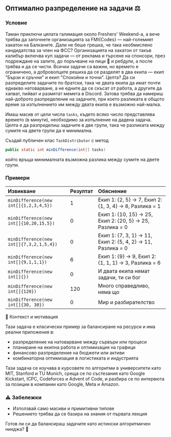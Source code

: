 ## Оптимално разпределение на задачи :balance_scale:

### Условие

Таман приключи цялата галимация около Freshers' Weekend-а, а вече трябва да започнете организацията за FMI{Codes} — най-големият хакатон на Балканите. Дали не беше грешка, че така необмислено кандидатства за член на ФСС?
Организацията на хакатон от такъв калибър включва куп задачи — от реклама и търсене на спонсори, през подреждане на залите, до поръчване на пици 🍕 и ребдули, а после трябва и да се чисти. Всички задачи са важни, но времето е ограничено, а доброволците решиха да се разделят в два екипа — екип "Бързи и сръчни" и екип "Спокойни и точни".
Целта? Да си разпределите задачите по братски, така че двата екипа да имат почти еднакво натоварване, а не едните да се скъсат от работа, а другите да хапват, пийват и размятат мемета в Discord. Затова трябва да намериш най-доброто разпределение на задачите, при което разликата в общото време за изпълнението им между двата екипа е възможно най-малка.


Имаш масив от цели числа `tasks`, където всяко число представлява времето (в минути), необходимо за изпълнение на дадена задача. Целта е да разпределиш задачите в две групи, така че разликата между сумите на двете групи да е минимална.


Създай публичен клас `TaskDistributor` с метод

```java
public static int minDifference(int[] tasks)
```

който връща минималната възможна разлика между сумите на двете групи.

### Примери

<!-- {% raw %} -->

| Извикване                               | Резултат | Обяснение                                                   |
| :-------------------------------------- | :------- | :---------------------------------------------------------- |
| `minDifference(new int[]{1,2,3,4,5})`   | 1        | Екип 1: {2, 5} → 7, Екип 2: {1, 3, 4} → 8, Разлика = 1     |
| `minDifference(new int[]{10,20,15,5})`  | 0        | Екип 1: {10, 15} → 25, Екип 2: {20, 5} → 25, Разлика = 0    |
| `minDifference(new int[]{7,3,2,1,5,4})` | 0        | Екип 1: {7, 3, 1} → 11, Екип 2: {5, 4, 2} → 11, Разлика = 0 |
| `minDifference(new int[]{9,1,1,1})`     | 6        | Екип 1: {9} → 9, Екип 2: {1, 1, 1} → 3, Разлика = 6         |
| `minDifference(new int[]{})`            | 0        | И двата екипа нямат задачи, ти си бог                       |
| `minDifference(new int[]{120})`         | 120      | Много справедливо, няма що                                  |
| `minDifference(new int[]{30, 30})`      | 0        | Мир и разбирателство                                        |

<!-- {% endraw %} -->

🎯 Контекст и мотивация

Тази задача е класически пример за балансиране на ресурси и има реални приложения в:

- разпределение на натоварване между сървъри или процеси
- планиране на екипна работа и оптимизация на графици
- финансово разпределение на бюджети или активи
- комбинаторна оптимизация в логистиката и индустрията

Тази задача се изучава в курсовете по алгоритми в университети като MIT, Stanford и TU Munich, среща се по състезания като Google Kickstart, ICPC, Codeforces и Advent of Code, и разбира се по интервюта за позиции в компании като Google, Meta и Amazon.

### :warning: Забележки

- Използвай само масиви и примитивни типове
- Решението трябва да се базира на знания от първата лекция


Готов ли си да балансираш задачите като истински алгоритмичен нинджа? 🥷
